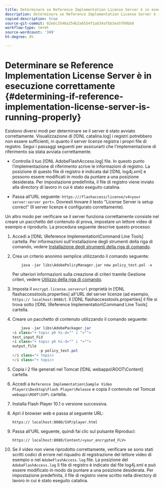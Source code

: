 ```yaml
---
title: Determinare se Reference Implementation License Server è in esecuzione correttamente
description: Determinare se Reference Implementation License Server è in esecuzione correttamente
copied-description: true
source-git-commit: 02ebc3548a254b2a6554f1ab34afbb3ea5f09bb8
workflow-type: tm+mt
source-wordcount: '349'
ht-degree: 0%

---
```


# Determinare se Reference Implementation License Server è in esecuzione correttamente {#determining-if-reference-implementation-license-server-is-running-properly}

Esistono diversi modi per determinare se il server è stato avviato correttamente. Visualizzazione di [!DNL catalina.log] i registri potrebbero non essere sufficienti, in quanto il server licenze registra i propri file di registro. Segui i passaggi seguenti per assicurarti che l’implementazione di riferimento sia stata avviata correttamente.

* Controlla il tuo [!DNL AdobeFlashAccess.log] file. In questo punto l’implementazione di riferimento scrive le informazioni di registro. La posizione di questo file di registro è indicata dal [!DNL log4j.xml] e possono essere modificati in modo da puntare a una posizione desiderata. Per impostazione predefinita, il file di registro viene inviato alla directory di lavoro in cui è stato eseguito catalina.

* Passa all’URL seguente: `https:///flashaccess/license/v4<your server:server port>`. Dovresti trovare il testo &quot;License Server is setup correct&quot; (Il server licenze è configurato correttamente).

Un altro modo per verificare se il server funziona correttamente consiste nel creare un pacchetto del contenuto di prova, impostare un lettore video di esempio e riprodurlo. La procedura seguente descrive questo processo:

1. Accedi a [!DNL \Reference Implementation\Command Line Tools] cartella. Per informazioni sull&#39;installazione degli strumenti della riga di comando, vedere [Installazione degli strumenti della riga di comando](../aaxs-reference-implementations/command-line-tools/aaxs-ref-impl-command-line-overview.md#installing-the-command-line-tools).

1. Crea un criterio anonimo semplice utilizzando il comando seguente:

   ```
       java -jar libs\AdobePolicyManager.jar new policy_test.pol -x
   ```

   Per ulteriori informazioni sulla creazione di criteri tramite Gestione criteri, vedere [Utilizzo della riga di comando](../aaxs-reference-implementations/command-line-tools/policy-manager/command-line-usage.md).

1. Imposta il `encrypt.license.serverurl` proprietà in [!DNL flashaccesstools.properties] all&#39;URL del server licenze (ad esempio, `https:// localhost:8080/`). Il [!DNL flashaccesstools.properties] il file si trova sotto [!DNL \Reference Implementation\Command Line Tools] cartella.

1. Creare un pacchetto di contenuto utilizzando il comando seguente:

   ```java
       java -jar libs\AdobePackager.jar  
   <i class="+ topic ph hi-d="" i "="">
   test_input_FLV  
   <i class="+ topic ph hi-d="" i "="">
   output_file  
               -p policy_test.pol 
   </i class="+ topic> 
   </i class="+ topic>
   ```

1. Copia i 2 file generati nel Tomcat [!DNL webapps\ROOT\Content] cartella.
1. Accedi a `Reference Implementation\Sample Video Players\Desktop\Flash Player\Release` e copia il contenuto nel Tomcat `webapps\ROOT\SVP\` cartella.
1. Installa Flash Player 10.1 o versione successiva.
1. Apri il browser web e passa al seguente URL:

   `https:// localhost:8080/SVP/player.html`
1. Passa all’URL seguente, quindi fai clic sul pulsante Riproduci:

   `https:// localhost:8080/Content/<your_encrypted_FLV>`
1. Se il video non viene riprodotto correttamente, verificare se sono stati scritti codici di errore nel riquadro di registrazione del lettore video di esempio o nel `AdobeFlashAccess.log` file. La posizione del `AdobeFlashAccess.log` Il file di registro è indicato dal file log4j.xml e può essere modificato in modo da puntare a una posizione desiderata. Per impostazione predefinita, il file di registro viene scritto nella directory di lavoro in cui è stato eseguito catalina.

